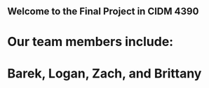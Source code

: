 ## Welcome to the Final Project in CIDM 4390
# Our team members include:
# Barek, Logan, Zach, and Brittany